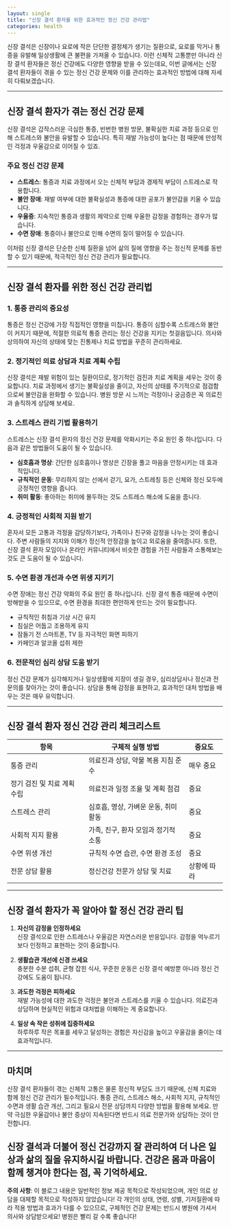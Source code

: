 ```yaml
---
layout: single
title: "신장 결석 환자를 위한 효과적인 정신 건강 관리법"
categories: health
---
```

신장 결석은 신장이나 요로에 작은 단단한 결정체가 생기는 질환으로, 요로를 막거나 통증을 유발해 일상생활에 큰 불편을 가져올 수 있습니다. 이런 신체적 고통뿐만 아니라 신장 결석 환자들은 정신 건강에도 다양한 영향을 받을 수 있는데요, 이번 글에서는 신장 결석 환자들이 겪을 수 있는 정신 건강 문제와 이를 관리하는 효과적인 방법에 대해 자세히 다뤄보겠습니다.

---

## 신장 결석 환자가 겪는 정신 건강 문제

신장 결석은 갑작스러운 극심한 통증, 빈번한 병원 방문, 불확실한 치료 과정 등으로 인해 스트레스와 불안을 유발할 수 있습니다. 특히 재발 가능성이 높다는 점 때문에 만성적인 걱정과 우울감으로 이어질 수 있죠.

### 주요 정신 건강 문제

- **스트레스**: 통증과 치료 과정에서 오는 신체적 부담과 경제적 부담이 스트레스로 작용합니다.
- **불안 장애**: 재발 여부에 대한 불확실성과 통증에 대한 공포가 불안감을 키울 수 있습니다.
- **우울증**: 지속적인 통증과 생활의 제약으로 인해 우울한 감정을 경험하는 경우가 많습니다.
- **수면 장애**: 통증이나 불안으로 인해 수면의 질이 떨어질 수 있습니다.

이처럼 신장 결석은 단순한 신체 질환을 넘어 삶의 질에 영향을 주는 정신적 문제를 동반할 수 있기 때문에, 적극적인 정신 건강 관리가 필요합니다.

---

## 신장 결석 환자를 위한 정신 건강 관리법

### 1. 통증 관리의 중요성

통증은 정신 건강에 가장 직접적인 영향을 미칩니다. 통증이 심할수록 스트레스와 불안이 커지기 때문에, 적절한 의료적 통증 관리는 정신 건강을 지키는 첫걸음입니다. 의사와 상의하여 자신의 상태에 맞는 진통제나 치료 방법을 꾸준히 관리하세요.

### 2. 정기적인 의료 상담과 치료 계획 수립

신장 결석은 재발 위험이 있는 질환이므로, 정기적인 검진과 치료 계획을 세우는 것이 중요합니다. 치료 과정에서 생기는 불확실성을 줄이고, 자신의 상태를 주기적으로 점검함으로써 불안감을 완화할 수 있습니다. 병원 방문 시 느끼는 걱정이나 궁금증은 꼭 의료진과 솔직하게 상담해 보세요.

### 3. 스트레스 관리 기법 활용하기

스트레스는 신장 결석 환자의 정신 건강 문제를 악화시키는 주요 원인 중 하나입니다. 다음과 같은 방법들이 도움이 될 수 있습니다.

- **심호흡과 명상**: 간단한 심호흡이나 명상은 긴장을 풀고 마음을 안정시키는 데 효과적입니다.
- **규칙적인 운동**: 무리하지 않는 선에서 걷기, 요가, 스트레칭 등은 신체와 정신 모두에 긍정적인 영향을 줍니다.
- **취미 활동**: 좋아하는 취미에 몰두하는 것도 스트레스 해소에 도움을 줍니다.

### 4. 긍정적인 사회적 지원 받기

혼자서 모든 고통과 걱정을 감당하기보다, 가족이나 친구와 감정을 나누는 것이 좋습니다. 주변 사람들의 지지와 이해가 정신적 안정감을 높이고 외로움을 줄여줍니다. 또한, 신장 결석 환자 모임이나 온라인 커뮤니티에서 비슷한 경험을 가진 사람들과 소통해보는 것도 큰 도움이 될 수 있습니다.

### 5. 수면 환경 개선과 수면 위생 지키기

수면 장애는 정신 건강 악화의 주요 원인 중 하나입니다. 신장 결석 통증 때문에 수면이 방해받을 수 있으므로, 수면 환경을 최대한 편안하게 만드는 것이 필요합니다.

- 규칙적인 취침과 기상 시간 유지
- 침실은 어둡고 조용하게 유지
- 잠들기 전 스마트폰, TV 등 자극적인 화면 피하기
- 카페인과 알코올 섭취 제한

### 6. 전문적인 심리 상담 도움 받기

정신 건강 문제가 심각해지거나 일상생활에 지장이 생길 경우, 심리상담사나 정신과 전문의를 찾아가는 것이 좋습니다. 상담을 통해 감정을 표현하고, 효과적인 대처 방법을 배우는 것은 매우 유익합니다.

---

## 신장 결석 환자 정신 건강 관리 체크리스트

| 항목                     | 구체적 실행 방법                          | 중요도  |
|------------------------|------------------------------------|-------|
| 통증 관리                  | 의료진과 상담, 약물 복용 지침 준수             | 매우 중요 |
| 정기 검진 및 치료 계획 수립        | 의료진과 일정 조율 및 계획 점검                  | 중요    |
| 스트레스 관리               | 심호흡, 명상, 가벼운 운동, 취미 활동              | 중요    |
| 사회적 지지 활용             | 가족, 친구, 환자 모임과 정기적 소통               | 중요    |
| 수면 위생 개선              | 규칙적 수면 습관, 수면 환경 조성                   | 중요    |
| 전문 상담 활용              | 정신건강 전문가 상담 및 치료                     | 상황에 따라 |

---

## 신장 결석 환자가 꼭 알아야 할 정신 건강 관리 팁

1. **자신의 감정을 인정하세요**  
   신장 결석으로 인한 스트레스나 우울감은 자연스러운 반응입니다. 감정을 억누르기보다 인정하고 표현하는 것이 중요합니다.

2. **생활습관 개선에 신경 쓰세요**  
   충분한 수분 섭취, 균형 잡힌 식사, 꾸준한 운동은 신장 결석 예방뿐 아니라 정신 건강에도 도움이 됩니다.

3. **과도한 걱정은 피하세요**  
   재발 가능성에 대한 과도한 걱정은 불안과 스트레스를 키울 수 있습니다. 의료진과 상담하며 현실적인 위험과 대처법을 이해하는 게 중요합니다.

4. **일상 속 작은 성취에 집중하세요**  
   하루하루 작은 목표를 세우고 달성하는 경험은 자신감을 높이고 우울감을 줄이는 데 효과적입니다.

---

## 마치며

신장 결석 환자들이 겪는 신체적 고통은 물론 정신적 부담도 크기 때문에, 신체 치료와 함께 정신 건강 관리가 필수적입니다. 통증 관리, 스트레스 해소, 사회적 지지, 규칙적인 수면과 생활 습관 개선, 그리고 필요시 전문 상담까지 다양한 방법을 활용해 보세요. 만약 극심한 우울감이나 불안 증상이 지속된다면 반드시 의료 전문가와 상담하는 것이 안전합니다.

신장 결석과 더불어 정신 건강까지 잘 관리하여 더 나은 일상과 삶의 질을 유지하시길 바랍니다. 건강은 몸과 마음이 함께 챙겨야 한다는 점, 꼭 기억하세요.
---

**주의 사항**: 이 블로그 내용은 일반적인 정보 제공 목적으로 작성되었으며, 개인 의료 상담을 대체할 목적으로 작성하지 않았습니다! 각 개인의 상태, 연령, 성별, 기저질환에 따라 적용 방법과 효과가 다를 수 있으므로, 구체적인 건강 문제는 반드시 병원에 가셔서 의사와 상담받으세요! 병원은 빨리 갈 수록 좋습니다!
